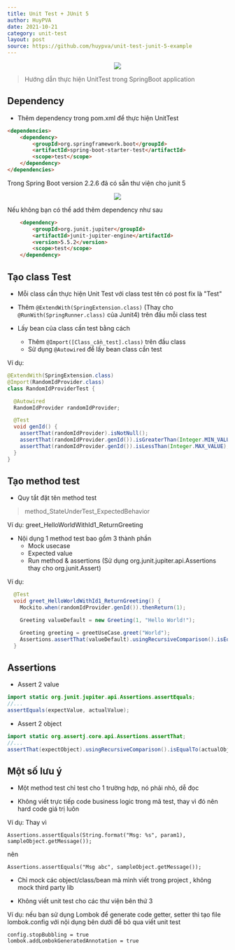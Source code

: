 ```yaml
---
title: Unit Test + JUnit 5
author: HuyPVA
date: 2021-10-21
category: unit-test
layout: post
source: https://github.com/huypva/unit-test-junit-5-example
---
```


<div align="center">
    <img src="../assets/images/unit_test/junit_5.png"/>
</div>

> Hướng dẫn thực hiện UnitTest trong SpringBoot application

## Dependency

- Thêm dependency trong pom.xml để thực hiện UnitTest

```html
<dependencies>
    <dependency>
        <groupId>org.springframework.boot</groupId>
        <artifactId>spring-boot-starter-test</artifactId>
        <scope>test</scope>
    </dependency>
</dependencies>
```

Trong Spring Boot version 2.2.6 đã có sẵn thư viện cho junit 5

<div align="center">
    <img src="../assets/images/junit_5_libs.png"/>
</div>

Nếu không bạn có thể add thêm dependency như sau

```html
    <dependency>
        <groupId>org.junit.jupiter</groupId>
        <artifactId>junit-jupiter-engine</artifactId>
        <version>5.5.2</version>
        <scope>test</scope>
    </dependency>
```

## Tạo class Test

- Mỗi class cần thực hiện Unit Test với class test tên có post fix là "Test"

- Thêm `@ExtendWith(SpringExtension.class)` (Thay cho `@RunWith(SpringRunner.class)` của Junit4) trên đầu mỗi class test

- Lấy bean của class cần test bằng cách
    - Thêm `@Import([Class_cần_test].class)` trên đầu class
    - Sử dụng `@Autowired` để lấy bean class cần test 
    
Ví dụ:

```java
@ExtendWith(SpringExtension.class)
@Import(RandomIdProvider.class)
class RandomIdProviderTest {

  @Autowired
  RandomIdProvider randomIdProvider;

  @Test
  void genId() {
    assertThat(randomIdProvider).isNotNull();
    assertThat(randomIdProvider.genId()).isGreaterThan(Integer.MIN_VALUE);
    assertThat(randomIdProvider.genId()).isLessThan(Integer.MAX_VALUE);
  }
}
```

## Tạo method test

- Quy tắt đặt tên method test
> method_StateUnderTest_ExpectedBehavior

Ví dụ: greet_HelloWorldWithId1_ReturnGreeting

- Nội dụng 1 method test bao gồm 3 thành phần
    - Mock usecase
    - Expected value
    - Run method & assertions (Sử dụng org.junit.jupiter.api.Assertions thay cho org.junit.Assert)

Ví dụ:

```java
  @Test
  void greet_HelloWorldWithId1_ReturnGreeting() {
    Mockito.when(randomIdProvider.genId()).thenReturn(1);

    Greeting valueDefault = new Greeting(1, "Hello World!");

    Greeting greeting = greetUseCase.greet("World");
    Assertions.assertThat(valueDefault).usingRecursiveComparison().isEqualTo(greeting);
  }
```

## Assertions

- Assert 2 value

```java
import static org.junit.jupiter.api.Assertions.assertEquals;
//...
assertEquals(expectValue, actualValue);
```

- Assert 2 object

```java
import static org.assertj.core.api.Assertions.assertThat;
//...
assertThat(expectObject).usingRecursiveComparison().isEqualTo(actualObject);
```

## Một số lưu ý

- Một method test chỉ test cho 1 trường hợp, nó phải nhỏ, dễ đọc

- Không viết trực tiếp code business logic trong mã test, thay vì đó nên hard code giá trị luôn

Ví dụ: Thay vì

```
Assertions.assertEquals(String.format("Msg: %s", param1), sampleObject.getMessage());
```

nên

```
Assertions.assertEquals("Msg abc", sampleObject.getMessage());
```

- Chỉ mock các object/class/bean mà mình viết trong project , không mock third party lib

- Không viết unit test cho các thư viện bên thứ 3

Ví dụ: nếu bạn sử dụng Lombok để generate code getter, setter thì tạo file lombok.config với nội dụng bên dưới để bỏ qua viết unit test

```
config.stopBubbling = true
lombok.addLombokGeneratedAnnotation = true
```